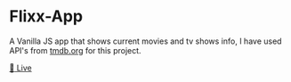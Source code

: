 # Flixx-App

A Vanilla JS app that shows current movies and tv shows info, I have used API's from [tmdb.org](https://www.themoviedb.org/) for this project.

[:red_circle: Live ](https://taupe-moxie-36a845.netlify.app/)
